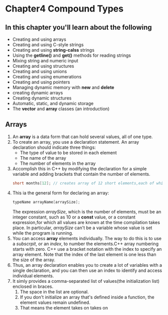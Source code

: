 # Chapter4 Compound Types
## In this chapter you'll learn about the following
+ Creating and using arrays
+ Creating and using C-style strings
+ Creating and using **string-calss** strings
+ Using the **getline()** and **get()** methods for reading strings
+ Mixing string and numeric input
+ Creating and using structures
+ Creating and using unions
+ Creating and using enumerations
+ Creating and using pointers
+ Managing dynamic memory with **new** and **delete**
+ creating dynamic arrays
+ Creating dynamic structures
+ Automatic, static, and dynamic storage
+ The **vector** and **array** classes (an introduction)


## Arrays
1. An **array** is a data form that can hold several values, all of one type.
2. To create an array, you use a declaration statement. An array declaration should indicate three things:
   +  The type of value to be stored in each element
   +  The name of the array
   +  The number of elements in the array
3. Accomplish this in C++ by modifying the declaration for a simple variable and adding brackets that contain the number of elements.
   ``` C++
   short months[12]; // creates array of 12 short elements,each of which can hold a type **short** value
   ```
4. This ia the general form for declaring an array:
   ``` C++
   typeName arrayName[arraySize];
   ```
   The expression *arraySize*, which is the number of elements, must be an integer constant, such as 10 or a **const** value, or a constant expression,for which all values are known at the time compilation takes place.
   In particular, *arraySize* can't be a variable whose value is set while the program is running.
5. You can access **array** elements individually. The way to do this is to use a *subscrpit*, or an *index*, to number the elements.C++ array numbering starts with zero. C++ use a bracket notation with the index to specify an array element. Note that the index of the last element is one less than the size of the array.
6. Thus, an array declaration enables you to create a lot of variables with a single declaration, and you can then use an index to identify and access individual elements.
7. It simly provides a comma-separated list of values(the initialization list) enclosed in braces. 
   1. The space in the list are optional. 
   2. If you don't initialize an array that's defined inside a function, the element values remain undefined.
   3. That means the element takes on takes on 